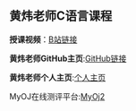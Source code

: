 ## 黄炜老师C语言课程

**授课视频**：[B站链接](https://space.bilibili.com/8081870/channel/detail?cid=109367)

**黄炜老师GitHub主页**:[GitHub链接](https://github.com/whuangxm)

**黄炜老师个人主页**:[个人主页](https://whuangxm.github.io/)

MyOJ在线测评平台:[MyOj2](http://oj.spimag.com:20101/OJ/)



